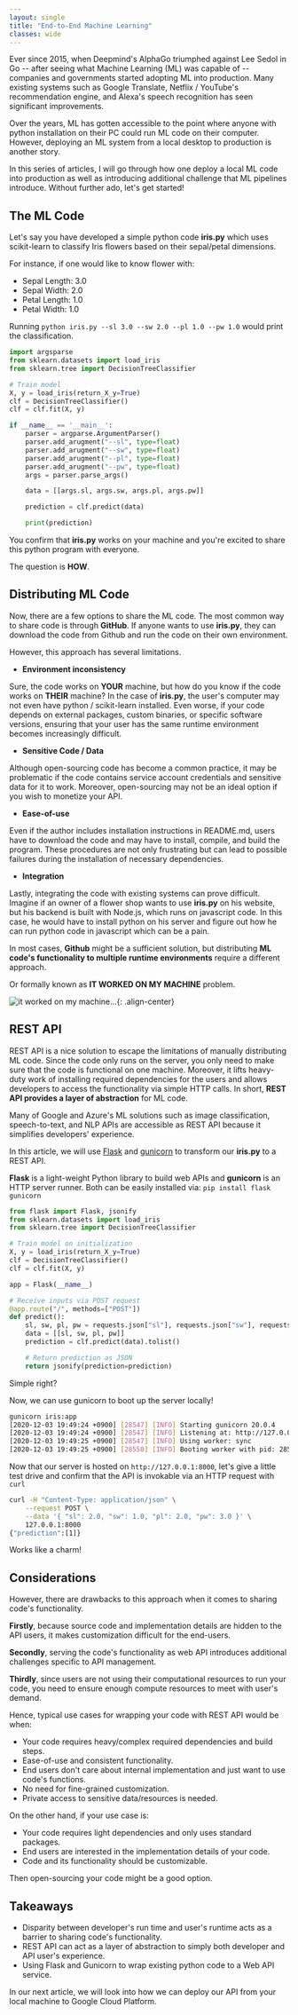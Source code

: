 ```yaml
---
layout: single
title: "End-to-End Machine Learning"
classes: wide
---
```


Ever since 2015, when Deepmind's AlphaGo triumphed against Lee Sedol in Go -- after seeing what Machine Learning (ML) was capable of -- companies and governments started adopting ML into production. Many existing systems such as Google Translate, Netflix / YouTube's recommendation engine, and Alexa's speech recognition has seen significant improvements.

Over the years, ML has gotten accessible to the point where anyone with python installation on their PC could run ML code on their computer. However, deploying an ML system from a local desktop to production is another story.

In this series of articles, I will go through how one deploy a local ML code into production as well as introducing additional challenge that ML pipelines introduce. Without further ado, let's get started!

## The ML Code

Let's say you have developed a simple python code **iris.py** which uses scikit-learn to classify Iris flowers based on
their sepal/petal dimensions.

For instance, if one would like to know flower with:

- Sepal Length: 3.0
- Sepal Width: 2.0
- Petal Length: 1.0
- Petal Width: 1.0

Running `python iris.py --sl 3.0 --sw 2.0 --pl 1.0 --pw 1.0` would print the classification.

```python
import argsparse
from sklearn.datasets import load_iris
from sklearn.tree import DecisionTreeClassifier

# Train model
X, y = load_iris(return_X_y=True)
clf = DecisionTreeClassifier()
clf = clf.fit(X, y)

if __name__ == '__main__':
    parser = argparse.ArgumentParser()
    parser.add_arugment("--sl", type=float)
    parser.add_arugment("--sw", type=float)
    parser.add_arugment("--pl", type=float)
    parser.add_arugment("--pw", type=float)
    args = parser.parse_args()

    data = [[args.sl, args.sw, args.pl, args.pw]]

    prediction = clf.predict(data)

    print(prediction)
```

You confirm that **iris.py** works on your machine and you're excited to share this python program with everyone.

The question is **HOW**.

## Distributing ML Code

Now, there are a few options to share the ML code. The most common way to share code is through **GitHub**.
If anyone wants to use **iris.py**, they can download the code from Github and run the code on their own environment.

However, this approach has several limitations.

- **Environment inconsistency**

Sure, the code works on **YOUR** machine, but how do you know if the code works on **THEIR** machine?
In the case of **iris.py**, the user's computer may not even have python / scikit-learn installed. Even worse, if your code depends on external packages, custom binaries, or specific software versions, ensuring that your user has the same runtime environment becomes increasingly difficult.

- **Sensitive Code / Data**

Although open-sourcing code has become a common practice, it may be problematic if the code contains service account credentials and sensitive data for it to work. Moreover, open-sourcing may not be an ideal option if you wish to monetize your API.

- **Ease-of-use**

Even if the author includes installation instructions in README.md, users have to download the code and may have to install, compile, and build the program. These procedures are not only frustrating but can lead to possible failures during the installation of necessary dependencies.

- **Integration**

Lastly, integrating the code with existing systems can prove difficult. Imagine if an owner of a flower shop wants to use **iris.py** on his website, but his backend is built with Node.js, which runs on javascript code. In this case, he would have to install python on his server and figure out how he can run python code in javascript which can be a pain.

In most cases, **Github** might be a sufficient solution, but distributing **ML code's functionality to multiple runtime environments** require a different approach.

Or formally known as **IT WORKED ON MY MACHINE** problem.

![it worked on my machine...](/assets/images/worked_on_my_machine.jpg){: .align-center}

## REST API

REST API is a nice solution to escape the limitations of manually distributing ML code. Since the code only runs on the server, you only need to make sure that the code is functional on one machine. Moreover, it lifts heavy-duty work of installing required dependencies for the users and allows developers to access the functionality via simple HTTP calls. In short, **REST API provides a layer of abstraction** for ML code.

Many of Google and Azure's ML solutions such as image classification, speech-to-text, and NLP APIs are accessible as REST API because it simplifies developers' experience.

In this article, we will use [Flask](https://github.com/pallets/flask) and [gunicorn](https://gunicorn.org/) to transform our **iris.py** to a REST API.

**Flask** is a light-weight Python library to build web APIs and **gunicorn** is an HTTP server runner.
Both can be easily installed via: `pip install flask gunicorn`

```python
from flask import Flask, jsonify
from sklearn.datasets import load_iris
from sklearn.tree import DecisionTreeClassifier

# Train model on initialization
X, y = load_iris(return_X_y=True)
clf = DecisionTreeClassifier()
clf = clf.fit(X, y)

app = Flask(__name__)

# Receive inputs via POST request
@app.route("/", methods=["POST"])
def predict():
    sl, sw, pl, pw = requests.json["sl"], requests.json["sw"], requests.json["pl"], requests.json["pw"]
    data = [[sl, sw, pl, pw]]
    prediction = clf.predict(data).tolist()

    # Return prediction as JSON
    return jsonify(prediction=prediction)
```

Simple right?

Now, we can use gunicorn to boot up the server locally!

```bash
gunicorn iris:app
[2020-12-03 19:49:24 +0900] [28547] [INFO] Starting gunicorn 20.0.4
[2020-12-03 19:49:24 +0900] [28547] [INFO] Listening at: http://127.0.0.1:8000 (28547)
[2020-12-03 19:49:25 +0900] [28547] [INFO] Using worker: sync
[2020-12-03 19:49:25 +0900] [28550] [INFO] Booting worker with pid: 28550
```

Now that our server is hosted on `http://127.0.0.1:8000`, let's give a little test drive and confirm that the API is invokable via an HTTP request with `curl`

```bash
curl -H "Content-Type: application/json" \
    --request POST \
    --data '{ "sl": 2.0, "sw": 1.0, "pl": 2.0, "pw": 3.0 }' \
    127.0.0.1:8000
{"prediction":[1]}
```

Works like a charm!

## Considerations

However, there are drawbacks to this approach when it comes to sharing code's functionality.

**Firstly**, because source code and implementation details are hidden to the API users, it makes customization difficult for the end-users.

**Secondly**, serving the code's functionality as web API introduces additional challenges specific to API management.

**Thirdly**, since users are not using their computational resources to run your code, you need to ensure enough compute resources to meet with user's demand.

Hence, typical use cases for wrapping your code with REST API would be when:

- Your code requires heavy/complex required dependencies and build steps.
- Ease-of-use and consistent functionality.
- End users don't care about internal implementation and just want to use code's functions.
- No need for fine-grained customization.
- Private access to sensitive data/resources is needed.

On the other hand, if your use case is:

- Your code requires light dependencies and only uses standard packages.
- End users are interested in the implementation details of your code.
- Code and its functionality should be customizable.

Then open-sourcing your code might be a good option.

## Takeaways

- Disparity between developer's run time and user's runtime acts as a barrier to sharing code's functionality.
- REST API can act as a layer of abstraction to simply both developer and API user's experience.
- Using Flask and Gunicorn to wrap existing python code to a Web API service.

In our next article, we will look into how we can deploy our API from your local machine to Google Cloud Platform.
